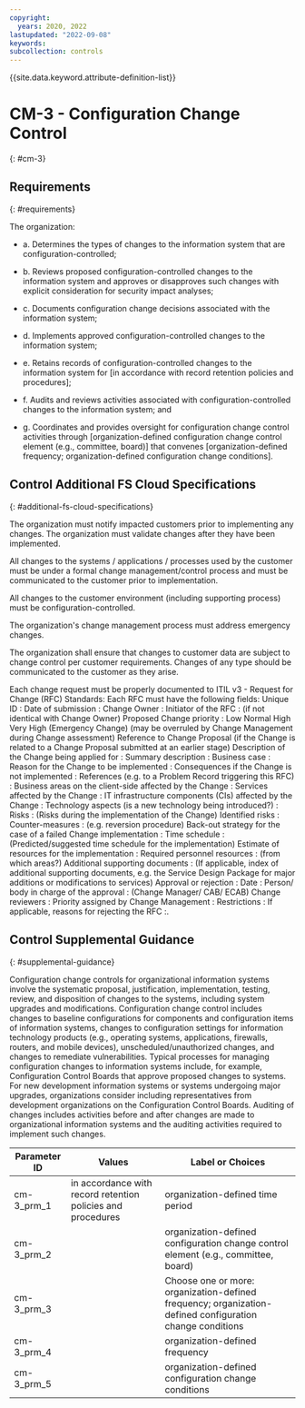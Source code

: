 ```yaml
---
copyright:
  years: 2020, 2022
lastupdated: "2022-09-08"
keywords: 
subcollection: controls
---
```


{{site.data.keyword.attribute-definition-list}}

# CM-3 - Configuration Change Control
{: #cm-3}

## Requirements
{: #requirements}

The organization:

- a. Determines the types of changes to the information system that are configuration-controlled;

- b. Reviews proposed configuration-controlled changes to the information system and approves or disapproves such changes with explicit consideration for security impact analyses;

- c. Documents configuration change decisions associated with the information system;

- d. Implements approved configuration-controlled changes to the information system;

- e. Retains records of configuration-controlled changes to the information system for [in accordance with record retention policies and procedures];

- f. Audits and reviews activities associated with configuration-controlled changes to the information system; and

- g. Coordinates and provides oversight for configuration change control activities through [organization-defined configuration change control element (e.g., committee, board)] that convenes [organization-defined frequency; organization-defined configuration change conditions].

## Control Additional FS Cloud Specifications
{: #additional-fs-cloud-specifications}

The organization must notify impacted customers prior to implementing any changes.  The organization must validate changes after they have been implemented.

All changes to the systems / applications / processes used by the customer must be under a formal change management/control process and must be communicated to the customer prior to implementation. 

All changes to the customer environment (including supporting process) must be configuration-controlled.

The organization&#39;s change management process must address emergency changes.

The organization shall ensure that changes to customer data are subject to change control per customer requirements.  Changes of any type should be communicated to the customer as they arise.

Each change request must be properly documented to  ITIL v3 - Request for Change (RFC) Standards:  Each RFC must have the following fields: 
Unique ID :
Date of submission :
Change Owner :
Initiator of the RFC :
(if not identical with Change Owner)
Proposed Change priority :
 Low
 Normal
 High
 Very High (Emergency Change)
(may be overruled by Change Management during Change assessment)
Reference to Change Proposal
(if the Change is related to a Change Proposal submitted at an earlier stage)
Description of the Change being applied for :
Summary description :
Business case :
Reason for the Change to be implemented :
Consequences if the Change is not implemented :
References (e.g. to a Problem Record triggering this RFC) :
Business areas on the client-side affected by the Change :
Services affected by the Change :
IT infrastructure components (CIs) affected by the Change :
Technology aspects (is a new technology being introduced?) :
Risks : (Risks during the implementation of the Change)
Identified risks :
Counter-measures :
(e.g. reversion procedure)
Back-out strategy for the case of a failed Change implementation :
Time schedule :
(Predicted/suggested time schedule for the implementation)
Estimate of resources for the implementation :
Required personnel resources :
(from which areas?)
Additional supporting documents :
(If applicable, index of additional supporting documents, e.g. the Service Design Package for major additions or modifications to services)
Approval or rejection :
Date :
Person/ body in charge of the approval :
(Change Manager/ CAB/ ECAB)
Change reviewers :
Priority assigned by Change Management :
Restrictions :
If applicable, reasons for rejecting the RFC :.

## Control Supplemental Guidance
{: #supplemental-guidance}

Configuration change controls for organizational information systems involve the systematic proposal, justification, implementation, testing, review, and disposition of changes to the systems, including system upgrades and modifications. Configuration change control includes changes to baseline configurations for components and configuration items of information systems, changes to configuration settings for information technology products (e.g., operating systems, applications, firewalls, routers, and mobile devices), unscheduled/unauthorized changes, and changes to remediate vulnerabilities. Typical processes for managing configuration changes to information systems include, for example, Configuration Control Boards that approve proposed changes to systems. For new development information systems or systems undergoing major upgrades, organizations consider including representatives from development organizations on the Configuration Control Boards. Auditing of changes includes activities before and after changes are made to organizational information systems and the auditing activities required to implement such changes.

| Parameter ID | Values | Label or Choices |
|---|---|---|
| cm-3_prm_1 | in accordance with record retention policies and procedures | organization-defined time period |
| cm-3_prm_2 |  | organization-defined configuration change control element (e.g., committee, board) |
| cm-3_prm_3 |  | Choose one or more: organization-defined frequency; organization-defined configuration change conditions |
| cm-3_prm_4 |  | organization-defined frequency |
| cm-3_prm_5 |  | organization-defined configuration change conditions |


